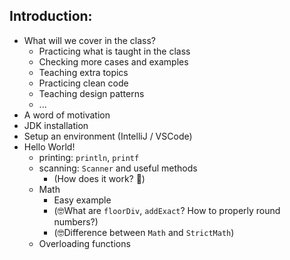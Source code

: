 ## Introduction:
* What will we cover in the class?
    * Practicing what is taught in the class
    * Checking more cases and examples
    * Teaching extra topics
    * Practicing clean code
    * Teaching design patterns
    * ...
* A word of motivation
* JDK installation
* Setup an environment (IntelliJ / VSCode)
* Hello World!
    * printing: `println`, `printf`
    * scanning: `Scanner` and useful methods
        * (How does it work? 🤔)
    * Math
        * Easy example
        * (🤓What are `floorDiv`, `addExact`? How to properly round numbers?)
        * (🤓Difference between `Math` and `StrictMath`)
    * Overloading functions